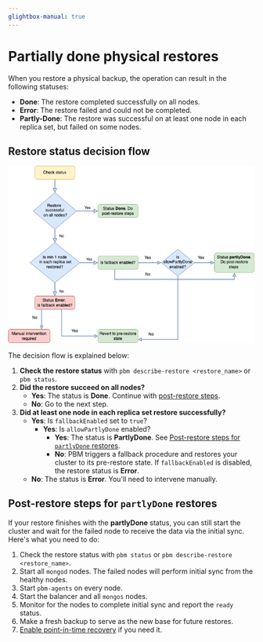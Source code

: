 ```yaml
---
glightbox-manual: true
---
```


# Partially done physical restores

When you restore a physical backup, the operation can result in the following statuses:

- **Done**: The restore completed successfully on all nodes.
- **Error**: The restore failed and could not be completed.
- **Partly-Done**: The restore was successful on at least one node in each replica set, but failed on some nodes. 

## Restore status decision flow

![image](../_images/restore-status.png)

The decision flow is explained below:

1. **Check the restore status** with `pbm describe-restore <restore_name>` or `pbm status`.
2. **Did the restore succeed on all nodes?**
    - **Yes**: The status is **Done**. Continue with [post-restore steps](../usage/restore-physical.md#post-restore-steps).
    - **No**: Go to the next step.
3. **Did at least one node in each replica set restore successfully?**
    - **Yes**: Is `fallbackEnabled` set to `true`?
        - **Yes**: Is `allowPartlyDone` enabled?
            - **Yes**: The status is **PartlyDone**. See [Post-restore steps for `partlyDone` restores](#post-restore-steps-for-partlydone-restores).
            - **No**: PBM triggers a fallback procedure and restores your cluster to its pre-restore state. If `fallbackEnabled` is disabled, the restore status is **Error**.
    - **No**: The status is **Error**. You'll need to intervene manually.

## Post-restore steps for `partlyDone` restores

If your restore finishes with the **partlyDone** status, you can still start the cluster and wait for the failed node to receive the data via the initial sync. Here's what you need to do:

1. Check the restore status with `pbm status` or `pbm describe-restore <restore_name>`.
2. Start all `mongod` nodes. The failed nodes will perform initial sync from the healthy nodes.
3. Start `pbm-agents` on every node.
4. Start the balancer and all `mongos` nodes.
5. Monitor for the nodes to complete initial sync and report the `ready` status.
6. Make a fresh backup to serve as the new base for future restores.
7. [Enable point-in-time recovery](../features/point-in-time-recovery.md/#enable-point-in-time-recovery) if you need it.